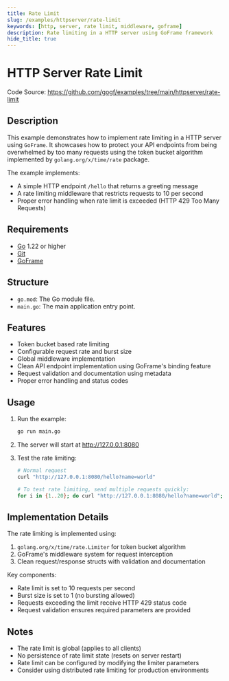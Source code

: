 ```yaml
---
title: Rate Limit
slug: /examples/httpserver/rate-limit
keywords: [http, server, rate limit, middleware, goframe]
description: Rate limiting in a HTTP server using GoFrame framework
hide_title: true
---
```


# HTTP Server Rate Limit

Code Source: https://github.com/gogf/examples/tree/main/httpserver/rate-limit



## Description

This example demonstrates how to implement rate limiting in a HTTP server using `GoFrame`. It showcases how to protect your API endpoints from being overwhelmed by too many requests using the token bucket algorithm implemented by `golang.org/x/time/rate` package.

The example implements:
- A simple HTTP endpoint `/hello` that returns a greeting message
- A rate limiting middleware that restricts requests to 10 per second
- Proper error handling when rate limit is exceeded (HTTP 429 Too Many Requests)

## Requirements

- [Go](https://golang.org/dl/) 1.22 or higher
- [Git](https://git-scm.com/downloads)
- [GoFrame](https://goframe.org)

## Structure

- `go.mod`: The Go module file.
- `main.go`: The main application entry point.

## Features

- Token bucket based rate limiting
- Configurable request rate and burst size
- Global middleware implementation
- Clean API endpoint implementation using GoFrame's binding feature
- Request validation and documentation using metadata
- Proper error handling and status codes

## Usage

1. Run the example:
   ```bash
   go run main.go
   ```

2. The server will start at http://127.0.0.1:8080

3. Test the rate limiting:
   ```bash
   # Normal request
   curl "http://127.0.0.1:8080/hello?name=world"
   
   # To test rate limiting, send multiple requests quickly:
   for i in {1..20}; do curl "http://127.0.0.1:8080/hello?name=world"; done
   ```

## Implementation Details

The rate limiting is implemented using:
1. `golang.org/x/time/rate.Limiter` for token bucket algorithm
2. GoFrame's middleware system for request interception
3. Clean request/response structs with validation and documentation

Key components:
- Rate limit is set to 10 requests per second
- Burst size is set to 1 (no bursting allowed)
- Requests exceeding the limit receive HTTP 429 status code
- Request validation ensures required parameters are provided

## Notes

- The rate limit is global (applies to all clients)
- No persistence of rate limit state (resets on server restart)
- Rate limit can be configured by modifying the limiter parameters
- Consider using distributed rate limiting for production environments
